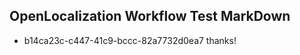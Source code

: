 ## OpenLocalization Workflow Test MarkDown
* b14ca23c-c447-41c9-bccc-82a7732d0ea7 thanks!

<!--HONumber=Sep16_HO1-->


